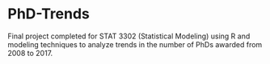 # PhD-Trends
Final project completed for STAT 3302 (Statistical Modeling) using R and modeling techniques to analyze trends in the number of PhDs awarded from 2008 to 2017. 
